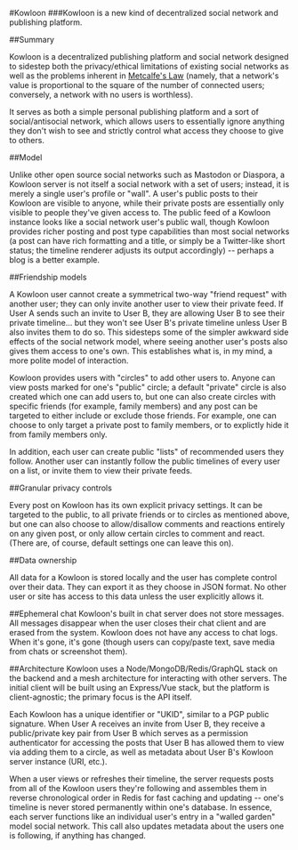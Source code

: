 #Kowloon
###Kowloon is a new kind of decentralized social network and publishing platform.

##Summary

Kowloon is a decentralized publishing platform and social network designed to sidestep both the privacy/ethical limitations of existing social networks as well as the problems inherent in [Metcalfe's Law](https://en.m.wikipedia.org/wiki/Metcalfe's_law) (namely, that a network's value is proportional to the square of the number of connected users; conversely, a network with no users is worthless).

It serves as both a simple personal publishing platform and a sort of social/antisocial network, which allows users to essentially ignore anything they don't wish to see and strictly control what access they choose to give to others.

##Model

Unlike other open source social networks such as Mastodon or Diaspora, a Kowloon server is not itself a social network with a set of users; instead, it is merely a single user's profile or "wall". A user's public posts to their Kowloon are visible to anyone, while their private posts are essentially only visible to people they've given access to. The public feed of a Kowloon instance looks like a social network user's public wall, though Kowloon provides richer posting and post type capabilities than most social networks (a post can have rich formatting and a title, or simply be a Twitter-like short status; the timeline renderer adjusts its output accordingly) -- perhaps a blog is a better example.

##Friendship models

A Kowloon user cannot create a symmetrical two-way "friend request" with another user; they can only invite another user to view their private feed. If User A sends such an invite to User B, they are allowing User B to see their private timeline... but they won't see User B's private timeline unless User B also invites them to do so. This sidesteps some of the simpler awkward side effects of the social network model, where seeing another user's posts also gives them access to one's own. This establishes what is, in my mind, a more polite model of interaction.

Kowloon provides users with "circles" to add other users to. Anyone can view posts marked for one's "public" circle; a default "private" circle is also created which one can add users to, but one can also create circles with specific friends (for example, family members) and any post can be targeted to either include or exclude those friends. For example, one can choose to only target a private post to family members, or to explictly hide it from family members only.

In addition, each user can create public "lists" of recommended users they follow. Another user can instantly follow the public timelines of every user on a list, or invite them to view their private feeds.

##Granular privacy controls

Every post on Kowloon has its own explicit privacy settings. It can be targeted to the public, to all private friends or to circles as mentioned above, but one can also choose to allow/disallow comments and reactions entirely on any given post, or only allow certain circles to comment and react. (There are, of course, default settings one can leave this on).

##Data ownership

All data for a Kowloon is stored locally and the user has complete control over their data. They can export it as they choose in JSON format. No other user or site has access to this data unless the user explicitly allows it.

##Ephemeral chat
Kowloon's built in chat server does not store messages. All messages disappear when the user closes their chat client and are erased from the system. Kowloon does not have any access to chat logs. When it's gone, it's gone (though users can copy/paste text, save media from chats or screenshot them).

##Architecture
Kowloon uses a Node/MongoDB/Redis/GraphQL stack on the backend and a mesh architecture for interacting with other servers. The initial client will be built using an Express/Vue stack, but the platform is client-agnostic; the primary focus is the API itself.

Each Kowloon has a unique identifier or "UKID", similar to a PGP public signature. When User A receives an invite from User B, they receive a public/private key pair from User B which serves as a permission authenticator for accessing the posts that User B has allowed them to view via adding them to a circle, as well as metadata about User B's Kowloon server instance (URI, etc.).

When a user views or refreshes their timeline, the server requests posts from all of the Kowloon users they're following and assembles them in reverse chronological order in Redis for fast caching and updating -- one's timeline is never stored permanently within one's database. In essence, each server functions like an individual user's entry in a "walled garden" model social network. This call also updates metadata about the users one is following, if anything has changed.